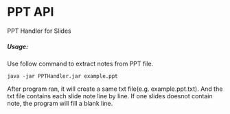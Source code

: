 PPT API
=======
PPT Handler for Slides

##### Usage:
Use follow command to extract notes from PPT file.

	java -jar PPTHandler.jar example.ppt

After program ran, it will create a same txt file(e.g. example.ppt.txt). And the txt file contains each slide note line by line.
If one slides doesnot contain note, the program will fill a blank line.